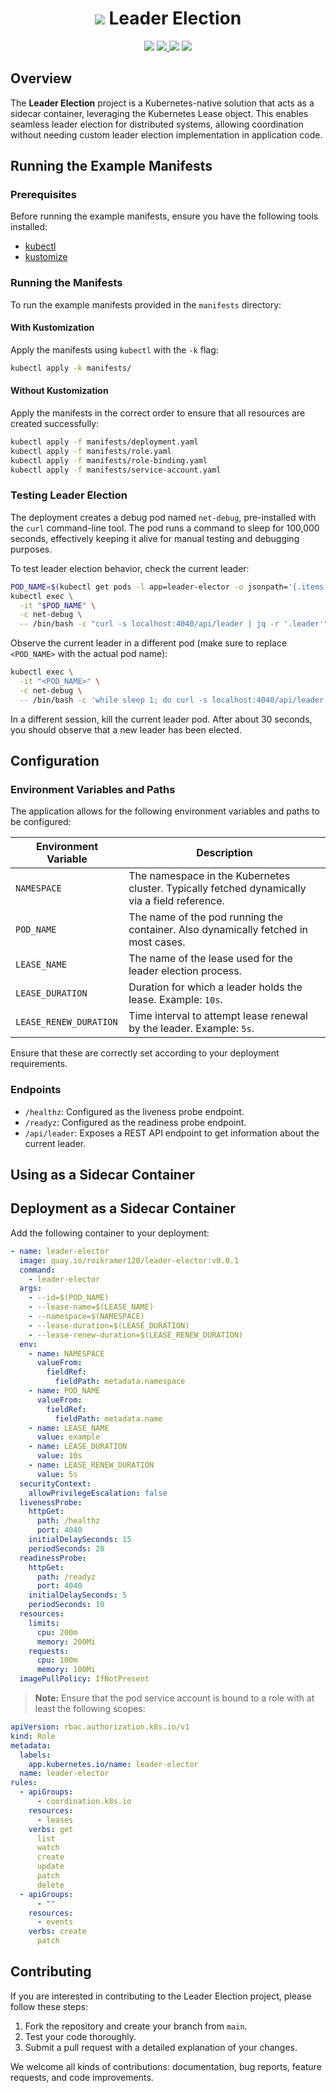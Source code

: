 <h1 align="center"><img src="https://github.com/user-attachments/assets/f28e04e0-0610-412c-9c58-fa53706a9c91"> Leader Election</h1>
<p align="center">
  <img src="https://img.shields.io/github/languages/code-size/rkrmr33/leader-election?style=flat-square">
  <a href="https://github.com/rkrmr33/leader-election/blob/main/LICENSE">
    <img src="https://img.shields.io/github/license/rkrmr33/leader-election?style=flat-square">
  </a>
  <img src="https://img.shields.io/github/check-runs/rkrmr33/leader-election/main">
  <a href="https://github.com/rkrmr33/leader-election/releases/latest">
    <img src="https://img.shields.io/github/v/release/rkrmr33/leader-election">
  </a>
</p>

## Overview

The **Leader Election** project is a Kubernetes-native solution that acts as a
sidecar container,
leveraging the Kubernetes Lease object. This enables seamless leader election
for distributed systems,
allowing coordination without needing custom leader election implementation in
application code.

## Running the Example Manifests

### Prerequisites

Before running the example manifests, ensure you have the following tools installed:

- [kubectl](https://kubernetes.io/docs/tasks/tools/install-kubectl/)
- [kustomize](https://kubectl.docs.kubernetes.io/installation/kustomize/)

### Running the Manifests

To run the example manifests provided in the `manifests` directory:

#### With Kustomization

Apply the manifests using `kubectl` with the `-k` flag:

```bash
kubectl apply -k manifests/
```

#### Without Kustomization

Apply the manifests in the correct order to ensure that all resources are
created successfully:

   ```bash
   kubectl apply -f manifests/deployment.yaml
   kubectl apply -f manifests/role.yaml
   kubectl apply -f manifests/role-binding.yaml
   kubectl apply -f manifests/service-account.yaml
   ```

### Testing Leader Election

The deployment creates a debug pod named `net-debug`, pre-installed with the
   `curl` command-line tool. The pod runs a command to sleep for 100,000
seconds, effectively keeping it alive for manual testing and debugging purposes.

To test leader election behavior, check the current leader:

  ```bash
  POD_NAME=$(kubectl get pods -l app=leader-elector -o jsonpath='{.items[0].metadata.name}')
  kubectl exec \
    -it "$POD_NAME" \
    -c net-debug \
    -- /bin/bash -c "curl -s localhost:4040/api/leader | jq -r '.leader'"
  ```

Observe the current leader in a different pod (make sure to replace `<POD_NAME>`
with the actual pod name):

  ```bash
  kubectl exec \
    -it "<POD_NAME>" \
    -c net-debug \
    -- /bin/bash -c 'while sleep 1; do curl -s localhost:4040/api/leader; echo ""; done'
  ```

In a different session, kill the current leader pod. After about 30 seconds, you
should observe that a new leader has been elected.

## Configuration

### Environment Variables and Paths

The application allows for the following environment variables and paths to be configured:

| Environment Variable   | Description                                                                                     |
| ---------------------- | -----------------------------------------------------------------------------                 |
| `NAMESPACE`            | The namespace in the Kubernetes cluster. Typically fetched dynamically via a field reference. |
| `POD_NAME`             | The name of the pod running the container. Also dynamically fetched in most cases.            |
| `LEASE_NAME`           | The name of the lease used for the leader election process.                                   |
| `LEASE_DURATION`       | Duration for which a leader holds the lease. Example: `10s`.                                  |
| `LEASE_RENEW_DURATION` | Time interval to attempt lease renewal by the leader. Example: `5s`.                          |

Ensure that these are correctly set according to your deployment requirements.

### Endpoints

- `/healthz`: Configured as the liveness probe endpoint.
- `/readyz`: Configured as the readiness probe endpoint.
- `/api/leader`: Exposes a REST API endpoint to get information about the current leader.

## Using as a Sidecar Container

## Deployment as a Sidecar Container

Add the following container to your deployment:

```yaml
- name: leader-elector
  image: quay.io/roikramer120/leader-elector:v0.0.1
  command:
    - leader-elector
  args:
    - --id=$(POD_NAME)
    - --lease-name=$(LEASE_NAME)
    - --namespace=$(NAMESPACE)
    - --lease-duration=$(LEASE_DURATION)
    - --lease-renew-duration=$(LEASE_RENEW_DURATION)
  env:
    - name: NAMESPACE
      valueFrom:
        fieldRef:
          fieldPath: metadata.namespace
    - name: POD_NAME
      valueFrom:
        fieldRef:
          fieldPath: metadata.name
    - name: LEASE_NAME
      value: example
    - name: LEASE_DURATION
      value: 10s
    - name: LEASE_RENEW_DURATION
      value: 5s
  securityContext:
    allowPrivilegeEscalation: false
  livenessProbe:
    httpGet:
      path: /healthz
      port: 4040
    initialDelaySeconds: 15
    periodSeconds: 20
  readinessProbe:
    httpGet:
      path: /readyz
      port: 4040
    initialDelaySeconds: 5
    periodSeconds: 10
  resources:
    limits:
      cpu: 200m
      memory: 200Mi
    requests:
      cpu: 100m
      memory: 100Mi
  imagePullPolicy: IfNotPresent
```

> **Note:** Ensure that the pod service account is bound to a role with at least the following scopes:

```yaml
apiVersion: rbac.authorization.k8s.io/v1
kind: Role
metadata:
  labels:
    app.kubernetes.io/name: leader-elector
  name: leader-elector
rules:
  - apiGroups:
      - coordination.k8s.io
    resources:
      - leases
    verbs: get
      list
      watch
      create
      update
      patch
      delete
  - apiGroups:
      - ""
    resources:
      - events
    verbs: create
      patch
```

## Contributing

If you are interested in contributing to the Leader Election project, please follow these steps:

1. Fork the repository and create your branch from `main`.
2. Test your code thoroughly.
3. Submit a pull request with a detailed explanation of your changes.

We welcome all kinds of contributions: documentation, bug reports, feature requests, and code improvements.
